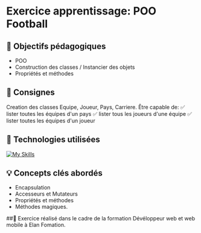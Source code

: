 # Exercice apprentissage: POO Football

## 🎯 Objectifs pédagogiques
- POO 
- Construction des classes / Instancier des objets
- Propriétés et méthodes

## 📝 Consignes
Creation des classes Equipe, Joueur, Pays, Carriere.
Être capable de: 
  ✅ lister toutes les équipes d'un pays 
  ✅ lister tous les joueurs d'une équipe
  ✅ lister toutes les équipes d'un joueur 
                     
## 🔧 Technologies utilisées
[![My Skills](https://skillicons.dev/icons?i=php)](https://skillicons.dev)

## 💡 Concepts clés abordés
- Encapsulation
- Accesseurs et Mutateurs
- Propriétés et méthodes
- Méthodes magiques.

##📖
Exercice réalisé dans le cadre de la formation Dévéloppeur web et web mobile à Elan Fomation.

